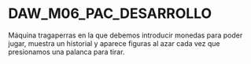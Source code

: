 # DAW_M06_PAC_DESARROLLO
Máquina tragaperras en la que debemos introducir monedas para poder jugar, muestra un historial y aparece figuras al azar cada vez que presionamos una palanca para tirar.
